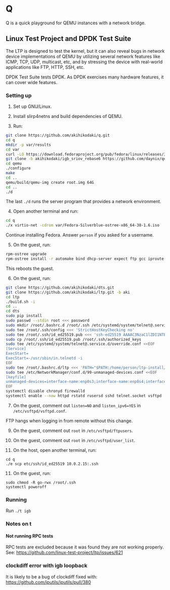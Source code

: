 # Q

Q is a quick playground for QEMU instances with a network bridge.

## Linux Test Project and DPDK Test Suite

The LTP is designed to test the kernel, but it can also reveal bugs in network
device implementations of QEMU by utilizing several network features like
ICMP, TCP, UDP, multicast, etc, and by stressing the device with real-world
applications like FTP, HTTP, SSH, etc.

DPDK Test Suite tests DPDK. As DPDK exercises many hardware features, it can
cover wide features.

### Setting up

1. Set up GNU/Linux.

2. Install slirp4netns and build dependencies of QEMU.

3. Run:

```sh
git clone https://github.com/akihikodaki/q.git
cd q
mkdir -p var/results
cd var
curl -LO https://download.fedoraproject.org/pub/fedora/linux/releases/38/Silverblue/x86_64/iso/Fedora-Silverblue-ostree-x86_64-38-1.6.iso
git clone -b akihikodaki/igb_sriov_rebase6 https://github.com/daynix/qemu.git
cd qemu
./configure
make
cd ..
qemu/build/qemu-img create root.img 64G
cd ..
./d
```

The last `./d` runs the server program that provides a network environment.

4. Open another terminal and run:

```sh
cd q
./x virtio-net -cdrom var/Fedora-Silverblue-ostree-x86_64-38-1.6.iso
```

Continue installing Fedora. Answer `person` if you asked for a username.

5. On the guest, run:

```sh
rpm-ostree upgrade
rpm-ostree install -r automake bind dhcp-server expect ftp gcc iproute-tc kernel-devel libcap-ng-devel libpcap-devel make net-tools python3-devel python3-pip rusers rusers-server tcpdump telnet telnet-server traceroute vsftpd
```

This reboots the guest.

6. On the guest, run:

```sh
git clone https://github.com/akihikodaki/dts.git
git clone https://github.com/akihikodaki/ltp.git -b aki
cd ltp
./build.sh -i
cd ..
cd dts
sudo pip install
sudo passwd --stdin root <<< password
sudo mkdir /root/.bashrc.d /root/.ssh /etc/systemd/system/telnet@.service.d
sudo tee /root/.ssh/config <<< 'StrictHostKeyChecking no'
sudo tee /root/.ssh/id_ed25519.pub <<< 'ssh-ed25519 AAAAC3NzaC1lZDI1NTE5AAAAIMXBrKSRDUiHhTAzGdqcWlny2XiPXEXA7U1WxsZWCZiI'
sudo cp /root/.ssh/id_ed25519.pub /root/.ssh/authorized_keys
sudo tee /etc/systemd/system/telnet@.service.d/override.conf <<EOF
[Service]
ExecStart=
ExecStart=-/usr/sbin/in.telnetd -i
EOF
sudo tee /root/.bashrc.d/ltp <<< 'PATH="$PATH:/home/person/ltp-install/testcases/bin"'
sudo tee /etc/NetworkManager/conf.d/99-unmanaged-devices.conf <<EOF
[keyfile]
unmanaged-devices=interface-name:enp0s3;interface-name:enp0s4;interface-name:enp0s5;interface-name:enp0s6;interface-name:enp0s7;interface-name:enp0s8;interface-name:enp0s9;interface-name:enp0s10
EOF
systemctl disable chronyd firewalld
systemctl enable --now httpd rstatd rusersd sshd telnet.socket vsftpd
```

7. On the guest, comment out `listen=NO` and `listen_ipv6=YES` in
   `/etc/vsftpd/vsftpd.conf`.

FTP hangs when logging in from remote without this change.

9. On the guest, comment out `root` in `/etc/vsftpd/ftpusers`.

10. On the guest, comment out `root` in `/etc/vsftpd/user_list`.

11. On the host, open another terminal, run:

```
cd q
./e scp etc/ssh/id_ed25519 10.0.2.15:.ssh
```

11. On the guest, run:

```
sudo chmod -R go-rwx /root/.ssh
systemctl poweroff
```

### Running

Run `./t igb`

### Notes on t

#### Not running RPC tests

RPC tests are excluded because it was found they are not working properly. See:
https://github.com/linux-test-project/ltp/issues/621

### clockdiff error with igb loopback

It is likely to be a bug of clockdiff fixed with:
https://github.com/iputils/iputils/pull/380
